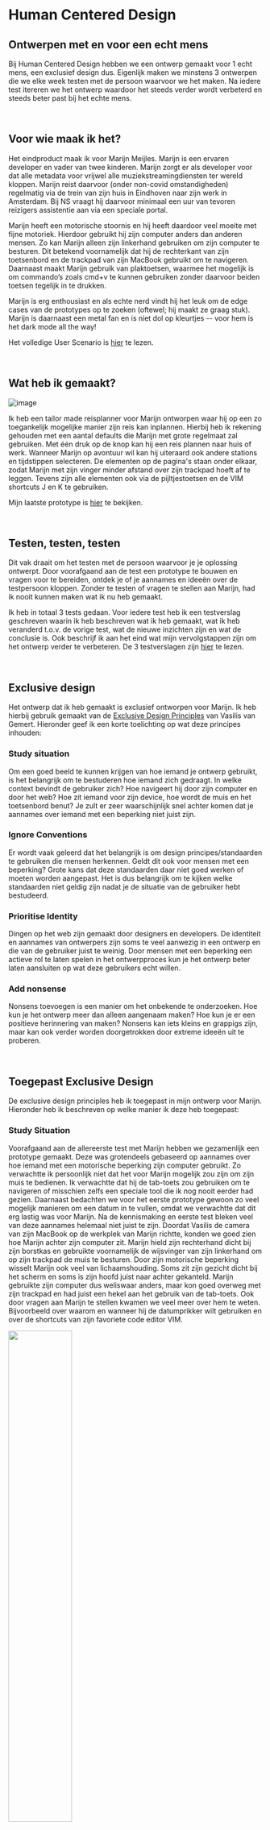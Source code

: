 # Human Centered Design 
## Ontwerpen met en voor een echt mens
Bij Human Centered Design hebben we een ontwerp gemaakt voor 1 echt mens, een exclusief design dus. Eigenlijk maken we minstens 3 ontwerpen die we elke week testen met de persoon waarvoor we het maken. Na iedere test itereren we het ontwerp waardoor het steeds verder wordt verbeterd en steeds beter past bij het echte mens.   

<br> 

## Voor wie maak ik het?
Het eindproduct maak ik voor Marijn Meijles. Marijn is een ervaren developer en vader van twee kinderen. Marijn zorgt er als developer voor dat alle metadata voor vrijwel alle muziekstreamingdiensten ter wereld kloppen. Marijn reist daarvoor (onder non-covid omstandigheden) regelmatig via de trein van zijn huis in Eindhoven naar zijn werk in Amsterdam. Bij NS vraagt hij daarvoor minimaal een uur van tevoren reizigers assistentie aan via een speciale portal.

Marijn heeft een motorische stoornis en hij heeft daardoor veel moeite met fijne motoriek. Hierdoor gebruikt hij zijn computer anders dan anderen mensen. Zo kan Marijn alleen zijn linkerhand gebruiken om zijn computer te besturen. Dit betekend voornamelijk dat hij de rechterkant van zijn toetsenbord en de trackpad van zijn MacBook gebruikt om te navigeren. Daarnaast maakt Marijn gebruik van plaktoetsen, waarmee het mogelijk is om commando’s zoals cmd+v te kunnen gebruiken zonder daarvoor beiden toetsen tegelijk in te drukken. 

Marijn is erg enthousiast en als echte nerd vindt hij het leuk om de edge cases van de prototypes op te zoeken (oftewel; hij maakt ze graag stuk). Marijn is daarnaast een metal fan en is niet dol op kleurtjes -- voor hem is het dark mode all the way!

Het volledige User Scenario is [hier](https://github.com/lars-ruijs/human-centered-design-2021/wiki/%F0%9F%91%A4--User-Scenario) te lezen.

<br>

## Wat heb ik gemaakt?
![image](https://user-images.githubusercontent.com/60745347/116562719-b4e78580-a903-11eb-9a02-0a8d6b48bd8d.png)

Ik heb een tailor made reisplanner voor Marijn ontworpen waar hij op een zo toegankelijk mogelijke manier zijn reis kan inplannen. Hierbij heb ik rekening gehouden met een aantal defaults die Marijn met grote regelmaat zal gebruiken. Met één druk op de knop kan hij een reis plannen naar huis of werk. Wanneer Marijn op avontuur wil kan hij uiteraard ook andere stations en tijdstippen selecteren. De elementen op de pagina's staan onder elkaar, zodat Marijn met zijn vinger minder afstand over zijn trackpad hoeft af te leggen. Tevens zijn alle elementen ook via de pijltjestoetsen en de VIM shortcuts J en K te gebruiken.  

Mijn laatste prototype is [hier](https://elastic-lewin-ef1d4c.netlify.app/final/) te bekijken. 

<br>

## Testen, testen, testen
Dit vak draait om het testen met de persoon waarvoor je je oplossing ontwerpt. Door voorafgaand aan de test een prototype te bouwen en vragen voor te bereiden, ontdek je of je aannames en ideeën over de testpersoon kloppen. Zonder te testen of vragen te stellen aan Marijn, had ik nooit kunnen maken wat ik nu heb gemaakt. 

Ik heb in totaal 3 tests gedaan. Voor iedere test heb ik een testverslag geschreven waarin ik heb beschreven wat ik heb gemaakt, wat ik heb veranderd t.o.v. de vorige test, wat de nieuwe inzichten zijn en wat de conclusie is. Ook beschrijf ik aan het eind wat mijn vervolgstappen zijn om het ontwerp verder te verbeteren. De 3 testverslagen zijn [hier](https://github.com/lars-ruijs/human-centered-design-2021/wiki/1%EF%B8%8F%E2%83%A3--Test-1) te lezen.  

<br>

## Exclusive design
Het ontwerp dat ik heb gemaakt is exclusief ontworpen voor Marijn. Ik heb hierbij gebruik gemaakt van de [Exclusive Design Principles](https://exclusive-design.vasilis.nl/) van Vasilis van Gemert. Hieronder geef ik een korte toelichting op wat deze principes inhouden: 

### Study situation
Om een goed beeld te kunnen krijgen van hoe iemand je ontwerp gebruikt, is het belangrijk om te bestuderen hoe iemand zich gedraagt. In welke context bevindt de gebruiker zich? Hoe navigeert hij door zijn computer en door het web? Hoe zit iemand voor zijn device, hoe wordt de muis en het toetsenbord benut? Je zult er zeer waarschijnlijk snel achter komen dat je aannames over iemand met een beperking niet juist zijn.

### Ignore Conventions
Er wordt vaak geleerd dat het belangrijk is om design principes/standaarden te gebruiken die mensen herkennen. Geldt dit ook voor mensen met een beperking? Grote kans dat deze standaarden daar niet goed werken of moeten worden aangepast. Het is dus belangrijk om te kijken welke standaarden niet geldig zijn nadat je de situatie van de gebruiker hebt bestudeerd. 

### Prioritise Identity
Dingen op het web zijn gemaakt door designers en developers. De identiteit en aannames van ontwerpers zijn soms te veel aanwezig in een ontwerp en die van de gebruiker juist te weinig. Door mensen met een beperking een actieve rol te laten spelen in het ontwerpproces kun je het ontwerp beter laten aansluiten op wat deze gebruikers echt willen. 

### Add nonsense
Nonsens toevoegen is een manier om het onbekende te onderzoeken. Hoe kun je het ontwerp meer dan alleen aangenaam maken? Hoe kun je er een positieve herinnering van maken? Nonsens kan iets kleins en grappigs zijn, maar kan ook verder worden doorgetrokken door extreme ideeën uit te proberen. 

<br>

## Toegepast Exclusive Design
De exclusive design principles heb ik toegepast in mijn ontwerp voor Marijn. Hieronder heb ik beschreven op welke manier ik deze heb toegepast:

### Study Situation
Voorafgaand aan de allereerste test met Marijn hebben we gezamenlijk een prototype gemaakt. Deze was grotendeels gebaseerd op aannames over hoe iemand met een motorische beperking zijn computer gebruikt. Zo verwachtte ik persoonlijk niet dat het voor Marijn mogelijk zou zijn om zijn muis te bedienen. Ik verwachtte dat hij de tab-toets zou gebruiken om te navigeren of misschien zelfs een speciale tool die ik nog nooit eerder had gezien. Daarnaast bedachten we voor het eerste prototype gewoon zo veel mogelijk manieren om een datum in te vullen, omdat we verwachtte dat dit erg lastig was voor Marijn. Na de kennismaking en eerste test bleken veel van deze aannames helemaal niet juist te zijn. Doordat Vasilis de camera van zijn MacBook op de werkplek van Marijn richtte, konden we goed zien hoe Marijn achter zijn computer zit. Marijn hield zijn rechterhand dicht bij zijn borstkas en gebruikte voornamelijk de wijsvinger van zijn linkerhand om op zijn trackpad de muis te besturen. Door zijn motorische beperking wisselt Marijn ook veel van lichaamshouding. Soms zit zijn gezicht dicht bij het scherm en soms is zijn hoofd juist naar achter gekanteld. Marijn gebruikte zijn computer dus weliswaar anders, maar kon goed overweg met zijn trackpad en had juist een hekel aan het gebruik van de tab-toets. Ook door vragen aan Marijn te stellen kwamen we veel meer over hem te weten. Bijvoorbeeld over waarom en wanneer hij de datumprikker wilt gebruiken en over de shortcuts van zijn favoriete code editor VIM. 

<img src="https://user-images.githubusercontent.com/60745347/116534445-d2f0be00-a8e2-11eb-888b-0f240a2bf36c.png" width="50%" margin="2em 0" />

Ik heb deze inzichten gebruikt om mijn prototypes te verbeteren. Zo heb ik in mijn laatste versie knoppen gemaakt waarmee Marijn in één keer zijn meest populaire reizen kan plannen. Het formulier voor het inplannen van een andere reis is aangepast aan de situatie van Marijn. Alle elementen staan onder elkaar, omdat dit voor Marijn makkelijker te bedienen is. De verticale afstand op zijn trackpad is immers korter dan de horizontale afstand. Ook worden in de lijst met stations niet alle stations getoond, maar wel de grote stations die reisassistentie bieden. Naast bediening met de muis, is het prototype ook te bedienen met de navigatie shortcuts van VIM.  

Zonder in gesprek te gaan met de gebruiker en te bestuderen hoe hij zijn computer gebruikt had ik alleen op mijn eigen aannames ontworpen en had de oplossing dus niet prettig geweest voor de gebruiker. 

### Ignore Conventions
Een van de standaard conventies die ik heb genegeerd (naar aanleiding van het bestuderen van de gebruikerssituatie) is het gebruik van de tab-toets. Ik ging er vanuit dat mensen die moeite hebben met het bedienen van een muis automatisch de tab-toets zouden gebruiken. Dit was bij Marijn juist niet het geval, hij gebruikt de tab-toets liever helemaal niet. Een andere standaard conventie die ik heb genegeerd is dat een gebruiker in staat is om te typen. Marijn heeft erg veel moeite met het intypen van stukken tekst. Toen Marijn tijdens de eerste test een reis ging plannen via de NS site, zagen we dat hij slechts één letter van een station intypt, zodat hij de mogelijkheid heeft om daarna een station met zijn muis aan te klikken. Ik heb er daarom in mijn ontwerp voor gekozen om een dropdown-lijst met stations te maken. Een dropdown is voor gebruikers die zelf kunnen typen en in een lijst willen zoeken wellicht niet de goede oplossing, maar voor Marijn juist wel. Hij kan een dropdown namelijk volledig met de muis bedienen. Hij hoeft zijn hand dus niet meer van het trackpad naar het toetsenbord te bewegen. 

### Prioritise Identity
Doordat we regelmatig met Marijn hebben kunnen testen, is hij actief onderdeel geworden van het ontwerpproces. Ik heb een exclusief product voor Marijn gemaakt, dus het is belangrijk dat het past bij waar Marijn naar op zoek is en bij wie hij als persoon is. In het ontwerp van mijn applicatie heb ik rekening gehouden met de persoonlijke interesses van Marijn. Zou houdt Marijn veel van dark-mode en luistert hij graag naar metal als muziek. Ik heb de applicatie een donkere, mysterieuze, achtergrond gegeven en de lettertypes aangepast aan een heavy metal style. Ook het logo van NS heb ik customized, zodat het beter bij Marijn past. Verder heb ik rekening gehouden met het feit dat hij de VIM code editor gebruikt. De sneltoetsen die daarin beschikbaar zijn voor navigatie, zijn ook geïmplementeerd in het prototype.    

<img src="https://user-images.githubusercontent.com/60745347/116557624-e578f080-a8fe-11eb-89c4-b5819adde873.png" width="50%" margin="2em 0" />

### Add nonsense
Tijdens de allereerste test werd al duidelijk dat Marijn erg slim is en veel humor heeft. De prototypes werden meteen tot het uiterste getest en gingen allemaal direct al stuk. Het werd voor mij duidelijk dat Marijn het belangrijk vindt dat we als ontwerpers goed nadenken over de dingen die we maken. Het plannen van en naar hetzelfde station kan niet. 31 februari bestaat niet. 99-99-9999 is geen geldige datum - waarom kun je eigenlijk een jaartal invullen? Al die situaties vragen een goede oplossing. Marijn vind het leuk om dat te testen. Om hierop in te spelen heb ik in mijn prototype “levens” gegeven aan Marijn. Iedere keer als hij iets probeert stuk te maken, corrigeer ik het én gaat er een leven vanaf. Als alle levens op zijn explodeert de website en is het succesvol stukgemaakt. Tijdens de laatste test met Marijn bleek hij dit erg leuk te vinden, hij moest er goed om lachen. Op deze manier heb ik in mijn app goed nagedacht over de edge cases, en maak ik er voor Marijn een plezierige ervaring van als hij het heeft gevonden. 

<br>

## Conclusie
Ik heb met veel plezier samengewerkt met Marijn om voor hem een tailor made trein planner te ontwerpen. Het was erg interessant om er achter te komen hoe Marijn zijn computer gebruikt en om te zien waar hij tegenaan loopt. Toen we voor de allereerste test een ontwerp gingen maken had ik allerlei aannames in mijn hoofd over hoe iemand met een motorische beperking een computer zou gebruiken. Ik had verwacht dat Marijn zijn muis niet kon gebruiken en dan wel de tab-toets moest gebruiken om door sites te navigeren of misschien gebruikte hij wel een speciale tool? Ook de opdrachtbeschrijving bleek veel meer uitgebreid te zijn. In eerste instantie stond er dat we een datumprikker voor Marijn moest ontwerpen omdat hij de huidige een gepriegel zou vinden om te gebruiken. Eigenlijk bleek na de eerste test al dat Marijn wellicht helemaal geen “klassieke” datumprikker nodig had. De oplossing kon veel meer op Marijn worden afgestemd. 

Soms was het ook wel lastig om speciaal voor één iemand te ontwerpen, want dat zijn we bij CMD eigenlijk niet gewend, dus het vereist een soort omschakeling in de manier hoe je denkt. De eerste stap van de Exclusive Design Principles is daarbij essentieel. Het is belangrijk om je gebruiker zo goed mogelijk te leren kennen en te bestuderen hoe hij door je ontwerp heen loopt. Vasilis en de gastspreker Johan Huijkman hebben duidelijk gemaakt dat het belangrijk is om de interactie zo simpel mogelijk te maken. Zeker in het geval van Marijn is dit belangrijk, omdat elke beweging omhoog, omlaag, naar links en naar rechts, erg intensief voor hem is. Dat betekend ook dat je opties weg kunt laten. Dat zou niet zomaar kunnen als je voor meerdere mensen ontwerpt. 

Verder heb ik ook veel geleerd van het testen. Het was erg fijn dat Vasilis erbij was om de test te faciliteren. We kregen op die manier een goed beeld van hoe Marijn zijn computer gebruikt wat in dit geval essentieel is om voor Marijn een goed ontwerp neer te kunnen zetten. Ook was het prettig om de test tegelijkertijd met anderen te doen. Je leert namelijk ook ontzettend veel van de testen die anderen doen. Zelfs als ze een andere use case onderzoeken. Soms hebben ze dingen bedacht waar je zelf niet aan toe bent gekomen om uit te werken of ontdek je nieuwe inzichten over de testpersoon. Ook heb ik geleerd dat het verstandig is om meerdere versies van je ontwerp te maken. Show, don’t tell, werkt het best om aannames en nieuwe ideeën te testen. Het was soms lastig om dit in de korte tijd te doen. 

### Wat is belangrijk bij een test?:
- Ontwikkel meerdere (kleine) prototypes om aannames en ideeën te testen
- Bereid vragen voor waar je antwoorden op wilt
- Bedenk opdrachten waarvan je wilt dat die worden getest
- Soms is het goed om even niets te zeggen en puur te kijken naar hoe de testpersoon je ontwerp gebruikt
- Let goed op bij testen van anderen, want je zult er zeker iets van leren.

<br>

## 📚 Bronnen
Ik heb de onderstaande bronnen gebruikt:

- **Exclusive Design Principles** artikel over de principes van exclusief design, geschreven door Vasilis van Gemert. Lees het artikel [hier](https://exclusive-design.vasilis.nl/). 
- **Informatie over User Scenarios** een artikel van de Interaction Design Foundation over het opstellen van een goed user scenario. Lees het artikel [hier](https://www.interaction-design.org/literature/topics/user-scenarios)
- **NS Reisassistentie** aanvullende informatie over wat NS reisassistentie is. Lees de informatie [hier](https://www.ns.nl/reisinformatie/reizen-met-een-beperking/ns-reisassistentie.html).
- **Overzicht van NS stations met reisassistentie** kaart met stations samengesteld door de NS. Bekijk de kaart [hier](https://www.ns.nl/binaries/_ht_1591599227508/content/assets/ns-nl/stationsinformatie/overzicht-stations-met-reisassistentie.pdf)
- **Dagen toevoegen aan datum** code voorbeeld geraadpleegd van een artikel op [DelftStack](https://www.delftstack.com/howto/javascript/javascript-add-days-to-date/). 
- **Lijst met VIM keyboard shortcuts** een artikel met alle (navigatie) shortcuts die worden gebruikt in de VIM editor. Bekijk alle shortcuts [hier](https://www.maketecheasier.com/cheatsheet/vim-keyboard-shortcuts/).
- **Iconen** gebruikt op de startpagina (code, huisje en verrekijker) en icoon gebruikt op de planner pagina (twee pijltjes), zijn afkomstig van [Iconmonstr](https://iconmonstr.com/). 
- **Explosie GIF** animatie afkomstig van [ACEGif](https://acegif.com/wp-content/uploads/gif-explosion-54.gif).
- **Geluidsfragment explosie** gedownload als "Explosion 7" van [FreeSoundEffects.com](https://www.freesoundeffects.com/free-sounds/explosion-10070/).
- **Achtergrond afbeelding** oorspronkelijke foto gemaakt door Anandu Vinod via [Unsplash](https://unsplash.com/photos/pbxwxwfI0B4) (zelf bewerkt). 

<!-- Add a link to your live demo in Github Pages 🌐-->

<!-- ☝️ replace this description with a description of your own work -->

<!-- replace the code in the /docs folder with your own, so you can showcase your work with GitHub Pages 🌍 -->

<!-- Add a nice poster image here at the end of the week, showing off your shiny frontend 📸 -->

<!-- Maybe a table of contents here? 📚 -->

<!-- How about a section that describes how to install this project? 🤓 -->

<!-- ...but how does one use this project? What are its features 🤔 -->

<!-- Maybe a checklist of done stuff and stuff still on your wishlist? ✅ -->

<!-- How about a license here? 📜 (or is it a licence?) 🤷 -->

